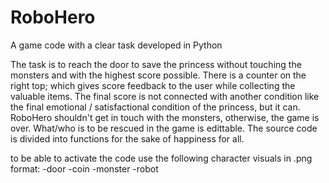 # RoboHero
A game code with a clear task developed in Python

The task is to reach the door to save the princess without touching the monsters and with the highest score possible.
There is a counter on the right top; which gives score feedback to the user while collecting the valuable items.
The final score is not connected with another condition like the final emotional /  satisfactional condition of the princess, but it can.
RoboHero shouldn't get in touch with the monsters, otherwise, the game is over.
What/who is to be rescued in the game is edittable.
The source code is divided into functions for the sake of happiness for all.

to be able to activate the code use the following character visuals in .png format:
-door
-coin
-monster
-robot
